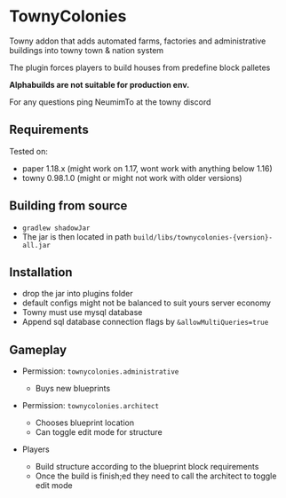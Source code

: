 # TownyColonies

Towny addon that adds automated farms, factories and administrative buildings into towny town & nation system

The plugin forces players to build houses from predefine block palletes

**Alphabuilds are not suitable for production env.**

For any questions ping NeumimTo at the towny discord

## Requirements ##

Tested on:

- paper 1.18.x (might work on 1.17, wont work with anything below 1.16)
- towny 0.98.1.0 (might or might not work with older versions)

## Building from source

- `gradlew shadowJar`
- The jar is then located in path `build/libs/townycolonies-{version}-all.jar`

## Installation

- drop the jar into plugins folder
- default configs might not be balanced to suit yours server economy
- Towny must use mysql database
- Append sql database connection flags by `&allowMultiQueries=true`

## Gameplay

- Permission: `townycolonies.administrative`
  - Buys new blueprints

- Permission: `townycolonies.architect`
  - Chooses blueprint location
  - Can toggle edit mode for structure

- Players
  - Build structure according to the blueprint block requirements
  - Once the build is finish;ed they need to call the architect to toggle edit mode